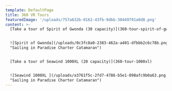 ```yaml
---
template: DefaultPage
title: 360 VR Tours
featuredImage: '/uploads/757a632b-0162-43fb-9dbb-30449791a0d8.png'
content: >-
  [Take a tour of Spirit of Gwonda (30 capacity)](360-tour-spirit-of-gwonda)


  ![Spirit of Gwonda](/uploads/0c3fc8a0-2383-462a-a401-dfbbb2c6c78b.png
  "Sailing in Paradise Charter Catamaran")


  [Take a tour of Seawind 1000XL (20 capacity)](360-tour-1000xl)


  ![Seawind 1000XL ](/uploads/a3761f5c-2fd7-4786-b5e1-098afc9b0a63.png
  "Sailing in Paradise Charter Catamaran")
---
```


